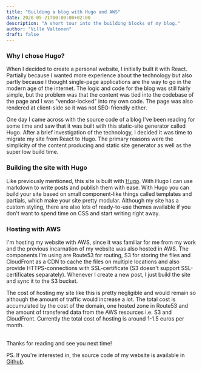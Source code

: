 ```yaml
---
title: "Building a blog with Hugo and AWS"
date: 2020-05-21T00:00:00+02:00
description: "A short tour into the building blocks of my blog."
author: "Ville Valtonen"
draft: false
---
```


### Why I chose Hugo?

When I decided to create a personal website, I initially built it with React. Partially because I wanted more experience about the technology but also partly because I thought single-page applications are the way to go in the modern age of the internet. The logic and code for the blog was still fairly simple, but the problem was that the content was tied into the codebase of the page and I was "vendor-locked" into my own code. The page was also rendered at client-side so it was not SEO-friendly either.

One day I came across with the source code of a blog I've been reading for some time and saw that it was built with this static-site generator called Hugo. After a brief investigation of the technology, I decided it was time to migrate my site from React to Hugo. The primary reasons were the simplicity of the content producing and static site generator as well as the super low build time.

### Building the site with Hugo

Like previously mentioned, this site is built with [Hugo](https://gohugo.io). With Hugo I can use markdown to write posts and publish them with ease. With Hugo you can build your site based on small component-like things called templates and partials, which make your site pretty modular. Although my site has a custom styling, there are also lots of ready-to-use themes available if you don't want to spend time on CSS and start writing right away.

### Hosting with AWS

I'm hosting my website with AWS, since it was familiar for me from my work and the previous incarnation of my website was also hosted in AWS. The components I'm using are Route53 for routing, S3 for storing the files and CloudFront as a CDN to cache the files on multiple locations and also provide HTTPS-connections with SSL-certificate (S3 doesn't support SSL-certificates separately). Whenever I create a new post, I just build the site and sync it to the S3 bucket.

The cost of hosting my site like this is pretty negligible and would remain so although the amount of traffic would increase a lot. The total cost is accumulated by the cost of the domain, one hosted zone in Route53 and the amount of transfered data from the AWS resources i.e. S3 and CloudFront. Currently the total cost of hosting is around 1-1.5 euros per month.

\
Thanks for reading and see you next time!

PS. If you're interested in, the source code of my website is available in [Github](https://github.com/villevaltonen/blog).
